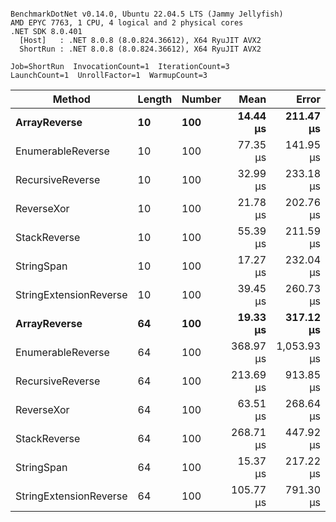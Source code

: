 ```

BenchmarkDotNet v0.14.0, Ubuntu 22.04.5 LTS (Jammy Jellyfish)
AMD EPYC 7763, 1 CPU, 4 logical and 2 physical cores
.NET SDK 8.0.401
  [Host]   : .NET 8.0.8 (8.0.824.36612), X64 RyuJIT AVX2
  ShortRun : .NET 8.0.8 (8.0.824.36612), X64 RyuJIT AVX2

Job=ShortRun  InvocationCount=1  IterationCount=3  
LaunchCount=1  UnrollFactor=1  WarmupCount=3  

```
| Method                 | Length | Number | Mean      | Error       | StdDev    | Median     | Min        | Max       | Allocated |
|----------------------- |------- |------- |----------:|------------:|----------:|-----------:|-----------:|----------:|----------:|
| **ArrayReverse**           | **10**     | **100**    |  **14.44 μs** |   **211.47 μs** | **11.592 μs** |   **7.804 μs** |   **7.684 μs** |  **27.82 μs** |  **10.09 KB** |
| EnumerableReverse      | 10     | 100    |  77.35 μs |   141.95 μs |  7.781 μs |  74.799 μs |  71.172 μs |  86.09 μs |  25.72 KB |
| RecursiveReverse       | 10     | 100    |  32.99 μs |   233.18 μs | 12.782 μs |  27.491 μs |  23.874 μs |  47.60 μs |  33.53 KB |
| ReverseXor             | 10     | 100    |  21.78 μs |   202.76 μs | 11.114 μs |  15.704 μs |  15.033 μs |  34.61 μs |  10.09 KB |
| StackReverse           | 10     | 100    |  55.39 μs |   211.59 μs | 11.598 μs |  49.212 μs |  48.189 μs |  68.77 μs |  31.19 KB |
| StringSpan             | 10     | 100    |  17.27 μs |   232.04 μs | 12.719 μs |  12.093 μs |   7.955 μs |  31.76 μs |   5.41 KB |
| StringExtensionReverse | 10     | 100    |  39.45 μs |   260.73 μs | 14.291 μs |  31.324 μs |  31.073 μs |  55.95 μs |  28.84 KB |
| **ArrayReverse**           | **64**     | **100**    |  **19.33 μs** |   **317.12 μs** | **17.382 μs** |   **9.447 μs** |   **9.147 μs** |  **39.40 μs** |  **30.41 KB** |
| EnumerableReverse      | 64     | 100    | 368.97 μs | 1,053.93 μs | 57.769 μs | 349.327 μs | 323.579 μs | 434.00 μs |  59.31 KB |
| RecursiveReverse       | 64     | 100    | 213.69 μs |   913.85 μs | 50.091 μs | 209.341 μs | 165.919 μs | 265.82 μs | 560.88 KB |
| ReverseXor             | 64     | 100    |  63.51 μs |   268.64 μs | 14.725 μs |  59.171 μs |  51.445 μs |  79.92 μs |  30.41 KB |
| StackReverse           | 64     | 100    | 268.71 μs |   447.92 μs | 24.552 μs | 276.587 μs | 241.180 μs | 288.35 μs |  88.22 KB |
| StringSpan             | 64     | 100    |  15.37 μs |   217.22 μs | 11.907 μs |   8.736 μs |   8.255 μs |  29.11 μs |  15.56 KB |
| StringExtensionReverse | 64     | 100    | 105.77 μs |   791.30 μs | 43.374 μs |  80.790 μs |  80.661 μs | 155.85 μs |  68.69 KB |
